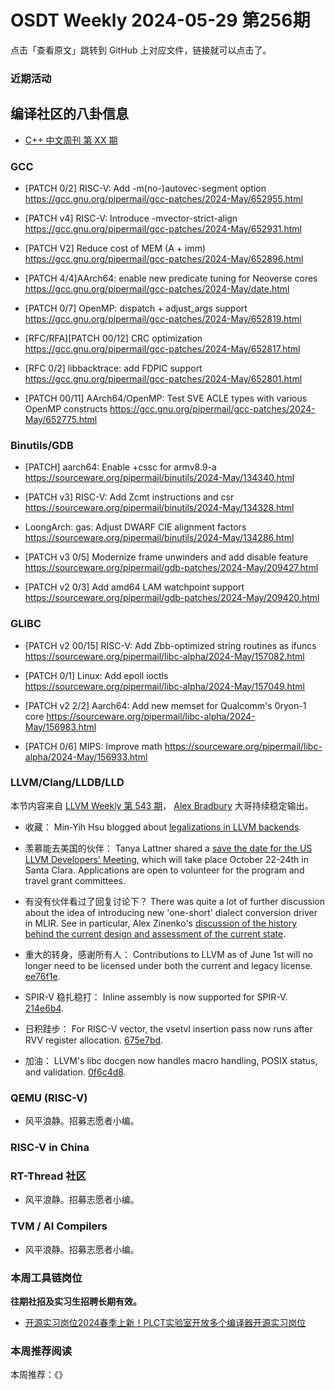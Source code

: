 # OSDT Weekly 2024-05-29 第256期

点击「查看原文」跳转到 GitHub 上对应文件，链接就可以点击了。

### 近期活动

## 编译社区的八卦信息

- [C++ 中文周刊 第 XX 期]()

### GCC

- [PATCH 0/2] RISC-V: Add -m(no-)autovec-segment option
  https://gcc.gnu.org/pipermail/gcc-patches/2024-May/652955.html

- [PATCH v4] RISC-V: Introduce -mvector-strict-align
  https://gcc.gnu.org/pipermail/gcc-patches/2024-May/652931.html

- [PATCH V2] Reduce cost of MEM (A + imm)
  https://gcc.gnu.org/pipermail/gcc-patches/2024-May/652896.html

- [PATCH 4/4]AArch64: enable new predicate tuning for Neoverse cores
  https://gcc.gnu.org/pipermail/gcc-patches/2024-May/date.html

- [PATCH 0/7] OpenMP: dispatch + adjust_args support
  https://gcc.gnu.org/pipermail/gcc-patches/2024-May/652819.html

- [RFC/RFA][PATCH 00/12] CRC optimization
  https://gcc.gnu.org/pipermail/gcc-patches/2024-May/652817.html

- [RFC 0/2] libbacktrace: add FDPIC support
  https://gcc.gnu.org/pipermail/gcc-patches/2024-May/652801.html

- [PATCH 00/11] AArch64/OpenMP: Test SVE ACLE types with various OpenMP constructs
  https://gcc.gnu.org/pipermail/gcc-patches/2024-May/652775.html

### Binutils/GDB

- [PATCH] aarch64: Enable +cssc for armv8.9-a
   https://sourceware.org/pipermail/binutils/2024-May/134340.html

- [PATCH v3] RISC-V: Add Zcmt instructions and csr
  https://sourceware.org/pipermail/binutils/2024-May/134328.html

- LoongArch: gas: Adjust DWARF CIE alignment factors
  https://sourceware.org/pipermail/binutils/2024-May/134286.html

- [PATCH v3 0/5] Modernize frame unwinders and add disable feature
  https://sourceware.org/pipermail/gdb-patches/2024-May/209427.html

- [PATCH v2 0/3] Add amd64 LAM watchpoint support
  https://sourceware.org/pipermail/gdb-patches/2024-May/209420.html

### GLIBC

- [PATCH v2 00/15] RISC-V: Add Zbb-optimized string routines as ifuncs
  https://sourceware.org/pipermail/libc-alpha/2024-May/157082.html

- [PATCH 0/1] Linux: Add epoll ioctls
  https://sourceware.org/pipermail/libc-alpha/2024-May/157049.html

- [PATCH v2 2/2] Aarch64: Add new memset for Qualcomm's 0ryon-1 core
  https://sourceware.org/pipermail/libc-alpha/2024-May/156983.html

- [PATCH 0/6] MIPS: Improve math
  https://sourceware.org/pipermail/libc-alpha/2024-May/156933.html

### LLVM/Clang/LLDB/LLD

本节内容来自 [LLVM Weekly 第 543 期](http://llvmweekly.org/issue/543)，
[Alex Bradbury](https://www.linkedin.com/in/alex-bradbury/) 大哥持续稳定输出。

* 收藏： Min-Yih Hsu blogged about [legalizations in LLVM backends](https://myhsu.xyz/llvm-codegen-legalization/).

* 羡慕能去美国的伙伴： Tanya Lattner shared a [save the date for the US LLVM Developers' Meeting](https://discourse.llvm.org/t/2024-us-llvm-developers-meeting-october-22-24/79126), which will take place October 22-24th in Santa Clara. Applications are open to volunteer for the program and travel grant committees.

* 有没有伙伴看过了回复讨论下？ There was quite a lot of further discussion about the idea of introducing new 'one-short' dialect conversion driver in MLIR. See in particular, Alex Zinenko's [discussion of the history behind the current design and assessment of the current state](https://discourse.llvm.org/t/rfc-a-new-one-shot-dialect-conversion-driver/79083/19).

* 重大的转身，感谢所有人： Contributions to LLVM as of June 1st will no longer need to be licensed under both the current and legacy license.  [ee76f1e](https://github.com/llvm/llvm-project/commit/ee76f1e1b7ee).

* SPIR-V 稳扎稳打： Inline assembly is now supported for SPIR-V.
  [214e6b4](https://github.com/llvm/llvm-project/commit/214e6b40f848).

* 日积跬步： For RISC-V vector, the vsetvl insertion pass now runs after RVV register allocation.
  [675e7bd](https://github.com/llvm/llvm-project/commit/675e7bd1b94f).

* 加油： LLVM's libc docgen now handles macro handling, POSIX status, and validation.
  [0f6c4d8](https://github.com/llvm/llvm-project/commit/0f6c4d8b0653).

### QEMU (RISC-V)

- 风平浪静。招募志愿者小编。

### RISC-V in China

### RT-Thread 社区

- 风平浪静。招募志愿者小编。

### TVM / AI Compilers

- 风平浪静。招募志愿者小编。

### 本周工具链岗位

**往期社招及实习生招聘长期有效。**

- [开源实习岗位2024春季上新！PLCT实验室开放多个编译器开源实习岗位](https://mp.weixin.qq.com/s/D-l7hE2S-21NCAZsVqPzMA)

### 本周推荐阅读

本周推荐：《》
